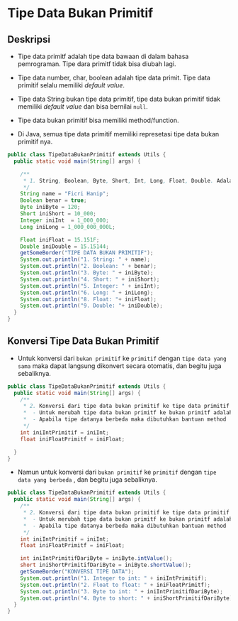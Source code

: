 # Tipe Data Bukan Primitif

## Deskripsi

- Tipe data primitf adalah tipe data bawaan di dalam bahasa pemrograman. Tipe dara primitf tidak bisa diubah lagi.

- Tipe data number, char, boolean adalah tipe data primit. Tipe data primitif selalu memiliki *default value*.

- Tipe data String bukan tipe data primitif, tipe data bukan primitif tidak memiliki *default value* dan bisa bernilai `null`.

- Tipe data bukan primitif bisa memiliki method/function.

- Di Java, semua tipe data primitif memiliki represetasi tipe data bukan primitif nya.

```java
public class TipeDataBukanPrimitif extends Utils {
  public static void main(String[] args) {

    /**
     * 1. String, Boolean, Byte, Short, Int, Long, Float, Double. Adalah jenis tipe data bukan primitif. Ciri-ciri dari tipe data yang bukan primitf adalah memiliki method didalamnya.
     */
    String name = "Ficri Hanip";
    Boolean benar = true;
    Byte iniByte = 120;
    Short iniShort = 10_000;
    Integer iniInt  = 1_000_000;
    Long iniLong = 1_000_000_000L;

    Float iniFloat = 15.151F;
    Double iniDouble = 15.15144;
    getSomeBorder("TIPE DATA BUKAN PRIMITIF");
    System.out.println("1. String: " + name);
    System.out.println("2. Boolean: " + benar);
    System.out.println("3. Byte: " + iniByte);
    System.out.println("4. Short: " + iniShort);
    System.out.println("5. Integer: " + iniInt);
    System.out.println("6. Long: " + iniLong);
    System.out.println("8. Float: "+ iniFloat);
    System.out.println("9. Double: "+ iniDouble);
  }
}
```

## Konversi Tipe Data Bukan Primitif

- Untuk konversi dari `bukan primitif` ke `primitif` dengan `tipe data yang sama` maka dapat langsung dikonvert secara otomatis, dan begitu juga sebaliknya.

```java
public class TipeDataBukanPrimitif extends Utils {
  public static void main(String[] args) {
    /**
     * 2. Konversi dari tipe data bukan primitif ke tipe data primitif
     *  - Untuk merubah tipe data bukan primitf ke bukan primitf adalah dengan mengassign susai dengan tipe data yang sama.
     *  - Apabila tipe datanya berbeda maka dibutuhkan bantuan method
     */
    int iniIntPrimitif = iniInt;
    float iniFloatPrimitf = iniFloat;

  }
}
```

- Namun untuk konversi dari `bukan primitif` ke `primitif` dengan `tipe data yang berbeda` , dan begitu juga sebaliknya.

```java
public class TipeDataBukanPrimitif extends Utils {
  public static void main(String[] args) {
    /**
     * 2. Konversi dari tipe data bukan primitif ke tipe data primitif
     *  - Untuk merubah tipe data bukan primitf ke bukan primitf adalah dengan mengassign susai dengan tipe data yang sama.
     *  - Apabila tipe datanya berbeda maka dibutuhkan bantuan method
     */
    int iniIntPrimitif = iniInt;
    float iniFloatPrimitf = iniFloat;

    int iniIntPrimitifDariByte = iniByte.intValue();
    short iniShortPrimitifDariByte = iniByte.shortValue();
    getSomeBorder("KONVERSI TIPE DATA");
    System.out.println("1. Integer to int: " + iniIntPrimitif);
    System.out.println("2. Float to float: " + iniFloatPrimitf);
    System.out.println("3. Byte to int: " + iniIntPrimitifDariByte);
    System.out.println("4. Byte to short: " + iniShortPrimitifDariByte);
  }
}
```
